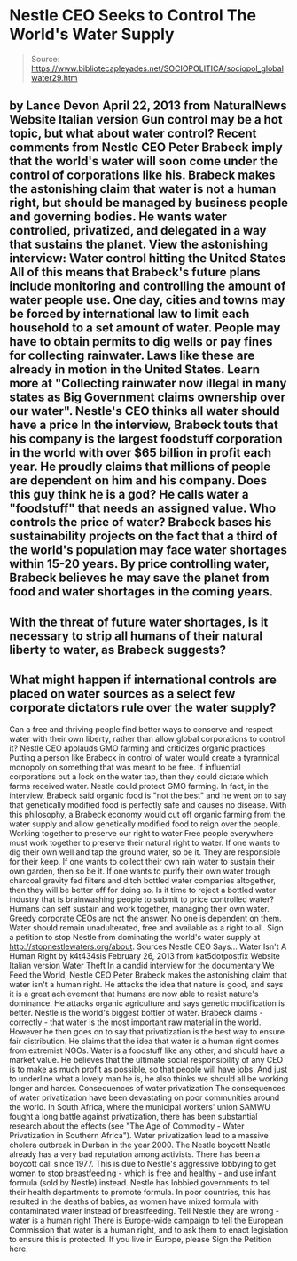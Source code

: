 # Nestle CEO Seeks to Control The World's Water Supply

> Source: https://www.bibliotecapleyades.net/SOCIOPOLITICA/sociopol_globalwater29.htm

by Lance Devon
April 22, 2013
from
NaturalNews Website
Italian version
Gun control may be a hot topic, but what about water control?
Recent comments from Nestle CEO
Peter Brabeck
imply that the world's water will soon come under the control of
corporations like his. Brabeck makes the astonishing claim that water is not
a human right, but should be managed by business people and governing
bodies.
He wants water controlled, privatized, and delegated in a way that
sustains the planet.
View the astonishing interview:
Water control hitting the United States
All of this means that Brabeck's future plans include monitoring and
controlling the amount of water people use.
One day, cities and towns may be
forced by international law to limit each household to a set amount of
water. People may have to obtain permits to dig wells or pay fines for
collecting rainwater. Laws like these are already in motion in the United
States.
Learn more at "Collecting
rainwater now illegal in many states as Big Government claims ownership over
our water".
Nestle's CEO thinks all water should have a price
In the interview, Brabeck touts that his company is the largest foodstuff
corporation in the world with over $65 billion in profit each year. He
proudly claims that millions of people are dependent on him and his company.
Does this guy think he is a god?
He calls water a "foodstuff" that needs an assigned value. Who controls the
price of water? Brabeck bases his sustainability projects on the fact that a
third of the world's population may face water shortages within 15-20 years.
By price controlling water, Brabeck believes he may save the planet from
food and water shortages in the coming years.
-
With the threat of future water shortages, is it necessary to strip all
humans of their natural liberty to water, as Brabeck suggests?
-
What might happen if international controls are placed on water sources as a
select few corporate dictators rule over the water supply?
-
Can a free and thriving people find better ways to conserve and respect
water with their own liberty, rather than allow global corporations to
control it?
Nestle CEO applauds GMO farming and criticizes organic practices
Putting a person like Brabeck in control of water would create a tyrannical
monopoly on something that was meant to be free.
If influential corporations
put a lock on the water tap, then they could dictate which farms received
water. Nestle could protect GMO farming. In fact, in the interview, Brabeck
said organic food is "not the best" and he went on to say that genetically
modified food is perfectly safe and causes no disease.
With this philosophy,
a Brabeck economy would cut off organic farming from the water supply and
allow genetically modified food to reign over the people.
Working together to preserve our right to water
Free people everywhere must work together to preserve their natural right to
water.
If one wants to dig their own well and tap the ground water, so be
it. They are responsible for their keep. If one wants to collect their own
rain water to sustain their own garden, then so be it. If one wants to
purify their own water trough charcoal gravity fed filters and ditch bottled
water companies altogether, then they will be better off for doing so.
Is it
time to reject a bottled water industry that is brainwashing people to
submit to price controlled water?
Humans can self sustain and work together,
managing their own water. Greedy corporate CEOs are not the answer. No one
is dependent on them. Water should remain unadulterated, free and available
as a right to all.
Sign a petition to stop Nestle from dominating the world's water supply at
http://stopnestlewaters.org/about.
Sources
Nestle CEO Says...
Water Isn't A Human Right
by k4t434sis
February 26, 2013
from
kat5dotpostfix Website
Italian version
Water Theft
In a candid interview for the documentary
We Feed the World, Nestle CEO Peter Brabeck makes the astonishing claim that water isn't a human right.
He
attacks the idea that nature is good, and says it is a great achievement
that humans are now able to resist nature's dominance. He attacks organic
agriculture and says genetic modification is better.
Nestle is the world's biggest bottler of water. Brabeck claims - correctly -
that water is the most important raw material in the world. However he then
goes on to say that privatization is the best way to ensure fair
distribution. He claims that the idea that water is a human right comes from
extremist NGOs. Water is a foodstuff like any other, and should have a
market value.
He believes that the ultimate social responsibility of any CEO is to make as
much profit as possible, so that people will have jobs.
And just to underline what a lovely man he is, he also thinks we should all
be working longer and harder.
Consequences of water
privatization
The consequences of water
privatization have been devastating on poor
communities around the world.
In South Africa, where the municipal workers'
union SAMWU fought a long battle against privatization, there has been
substantial research about the effects (see "The
Age of Commodity - Water Privatization in Southern Africa").
Water privatization lead to a
massive
cholera outbreak in Durban in the year 2000.
The Nestle boycott
Nestle already has a very bad reputation among activists.
There has been a
boycott call since 1977. This is due to
Nestlé's aggressive lobbying to get
women to stop breastfeeding - which is free and healthy - and use infant
formula (sold by Nestle) instead. Nestle has lobbied governments to tell
their health departments to promote formula.
In poor countries, this has
resulted in the deaths of babies, as women have mixed formula with
contaminated water instead of breastfeeding.
Tell Nestle they are wrong - water is a human right
There is Europe-wide campaign to tell the European Commission that water is
a human right, and to ask them to enact legislation to ensure this is
protected.
If you live in Europe, please
Sign the Petition here.
